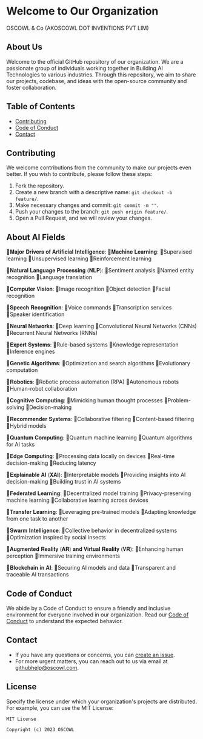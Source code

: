 # Welcome to Our Organization

OSCOWL & Co (AKOSCOWL DOT INVENTIONS PVT LIM)

## About Us

Welcome to the official GitHub repository of our organization. We are a passionate group of individuals working together in Building AI Technologies to various industries. Through this repository, we aim to share our projects, codebase, and ideas with the open-source community and foster collaboration.

## Table of Contents
- [Contributing](#contributing)
- [Code of Conduct](#code-of-conduct)
- [Contact](#contact)

## Contributing

We welcome contributions from the community to make our projects even better. If you wish to contribute, please follow these steps:

1. Fork the repository.
2. Create a new branch with a descriptive name: `git checkout -b feature/`.
3. Make necessary changes and commit: `git commit -m ""`.
4. Push your changes to the branch: `git push origin feature/`.
5. Open a Pull Request, and we will review your changes.

## About AI Fields
🔹𝐌𝐚𝐣𝐨𝐫 𝐃𝐫𝐢𝐯𝐞𝐫𝐬 𝐨𝐟 𝐀𝐫𝐭𝐢𝐟𝐢𝐜𝐢𝐚𝐥 𝐈𝐧𝐭𝐞𝐥𝐥𝐢𝐠𝐞𝐧𝐜𝐞:
🔹𝐌𝐚𝐜𝐡𝐢𝐧𝐞 𝐋𝐞𝐚𝐫𝐧𝐢𝐧𝐠:
🔸Supervised learning
🔸Unsupervised learning
🔸Reinforcement learning

🔹𝐍𝐚𝐭𝐮𝐫𝐚𝐥 𝐋𝐚𝐧𝐠𝐮𝐚𝐠𝐞 𝐏𝐫𝐨𝐜𝐞𝐬𝐬𝐢𝐧𝐠 (𝐍𝐋𝐏):
🔸Sentiment analysis
🔸Named entity recognition
🔸Language translation

🔹𝐂𝐨𝐦𝐩𝐮𝐭𝐞𝐫 𝐕𝐢𝐬𝐢𝐨𝐧:
🔸Image recognition
🔸Object detection
🔸Facial recognition

🔹𝐒𝐩𝐞𝐞𝐜𝐡 𝐑𝐞𝐜𝐨𝐠𝐧𝐢𝐭𝐢𝐨𝐧:
🔸Voice commands
🔸Transcription services
🔸Speaker identification

🔹𝐍𝐞𝐮𝐫𝐚𝐥 𝐍𝐞𝐭𝐰𝐨𝐫𝐤𝐬:
🔸Deep learning
🔸Convolutional Neural Networks (CNNs)
🔸Recurrent Neural Networks (RNNs)

🔹𝐄𝐱𝐩𝐞𝐫𝐭 𝐒𝐲𝐬𝐭𝐞𝐦𝐬:
🔸Rule-based systems
🔸Knowledge representation
🔸Inference engines

🔹𝐆𝐞𝐧𝐞𝐭𝐢𝐜 𝐀𝐥𝐠𝐨𝐫𝐢𝐭𝐡𝐦𝐬:
🔸Optimization and search algorithms
🔸Evolutionary computation

🔹𝐑𝐨𝐛𝐨𝐭𝐢𝐜𝐬:
🔸Robotic process automation (RPA)
🔸Autonomous robots
🔸Human-robot collaboration

🔹𝐂𝐨𝐠𝐧𝐢𝐭𝐢𝐯𝐞 𝐂𝐨𝐦𝐩𝐮𝐭𝐢𝐧𝐠:
🔸Mimicking human thought processes
🔸Problem-solving
🔸Decision-making

🔹𝐑𝐞𝐜𝐨𝐦𝐦𝐞𝐧𝐝𝐞𝐫 𝐒𝐲𝐬𝐭𝐞𝐦𝐬:
🔸Collaborative filtering
🔸Content-based filtering
🔸Hybrid models

🔹𝐐𝐮𝐚𝐧𝐭𝐮𝐦 𝐂𝐨𝐦𝐩𝐮𝐭𝐢𝐧𝐠:
🔸Quantum machine learning
🔸Quantum algorithms for AI tasks

🔹𝐄𝐝𝐠𝐞 𝐂𝐨𝐦𝐩𝐮𝐭𝐢𝐧𝐠:
🔸Processing data locally on devices
🔸Real-time decision-making
🔸Reducing latency

🔹𝐄𝐱𝐩𝐥𝐚𝐢𝐧𝐚𝐛𝐥𝐞 𝐀𝐈 (𝐗𝐀𝐈):
🔸Interpretable models
🔸Providing insights into AI decision-making
🔸Building trust in AI systems

🔹𝐅𝐞𝐝𝐞𝐫𝐚𝐭𝐞𝐝 𝐋𝐞𝐚𝐫𝐧𝐢𝐧𝐠:
🔸Decentralized model training
🔸Privacy-preserving machine learning
🔸Collaborative learning across devices

🔹𝐓𝐫𝐚𝐧𝐬𝐟𝐞𝐫 𝐋𝐞𝐚𝐫𝐧𝐢𝐧𝐠:
🔸Leveraging pre-trained models
🔸Adapting knowledge from one task to another

🔹𝐒𝐰𝐚𝐫𝐦 𝐈𝐧𝐭𝐞𝐥𝐥𝐢𝐠𝐞𝐧𝐜𝐞:
🔸Collective behavior in decentralized systems
🔸Optimization inspired by social insects

🔹𝐀𝐮𝐠𝐦𝐞𝐧𝐭𝐞𝐝 𝐑𝐞𝐚𝐥𝐢𝐭𝐲 (𝐀𝐑) 𝐚𝐧𝐝 𝐕𝐢𝐫𝐭𝐮𝐚𝐥 𝐑𝐞𝐚𝐥𝐢𝐭𝐲 (𝐕𝐑):
🔸Enhancing human perception
🔸Immersive training environments

🔹𝐁𝐥𝐨𝐜𝐤𝐜𝐡𝐚𝐢𝐧 𝐢𝐧 𝐀𝐈:
🔸Securing AI models and data
🔸Transparent and traceable AI transactions
## Code of Conduct

We abide by a Code of Conduct to ensure a friendly and inclusive environment for everyone involved in our organization. Read our [Code of Conduct](https://github.com/OSCOWL/code_of_conduct) to understand the expected behavior.

## Contact

- If you have any questions or concerns, you can [create an issue](https://github.com/your-organization/your-repo/issues).
- For more urgent matters, you can reach out to us via email at [githubhelp@oscowl.com](mailto:aryuemaan@yahoo.com).

## License

Specify the license under which your organization's projects are distributed. For example, you can use the MIT License:

```
MIT License

Copyright (c) 2023 OSCOWL

```
